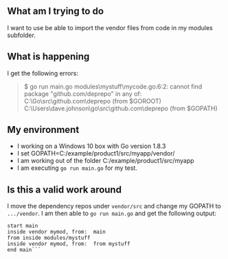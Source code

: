 ## What am I trying to do
I want to use be able to import the vendor files from code in my modules subfolder.

## What is happening
I get the following errors:

> $ go run main.go
modules\mystuff\mycode.go:6:2: cannot find package "github.com/deprepo" in any of:
        C:\Go\src\github.com\deprepo (from $GOROOT)
        C:\Users\dave.johnson\go\src\github.com\deprepo (from $GOPATH)

## My environment
* I working on a Windows 10 box with Go version 1.8.3
* I set GOPATH=C:/example/product1/src/myapp/vendor/
* I am working out of the folder C:/example/product1/src/myapp
* I am executing ```go run main.go``` for my test.

## Is this a valid work around
I move the dependency repos under `vendor/src` and change my GOPATH to `.../vendor`.   I am then able to `go run main.go` and get the following output:
```$ go run main.go
start main
inside vendor mymod, from:  main
from inside modules/mystuff
inside vendor mymod, from:  from mystuff
end main```